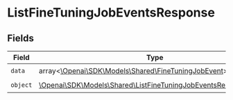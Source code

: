 # ListFineTuningJobEventsResponse


## Fields

| Field                                                                                                                           | Type                                                                                                                            | Required                                                                                                                        | Description                                                                                                                     |
| ------------------------------------------------------------------------------------------------------------------------------- | ------------------------------------------------------------------------------------------------------------------------------- | ------------------------------------------------------------------------------------------------------------------------------- | ------------------------------------------------------------------------------------------------------------------------------- |
| `data`                                                                                                                          | array<[\Openai\SDK\Models\Shared\FineTuningJobEvent](../../models/shared/FineTuningJobEvent.md)>                                | :heavy_check_mark:                                                                                                              | N/A                                                                                                                             |
| `object`                                                                                                                        | [\Openai\SDK\Models\Shared\ListFineTuningJobEventsResponseObject](../../models/shared/ListFineTuningJobEventsResponseObject.md) | :heavy_check_mark:                                                                                                              | N/A                                                                                                                             |